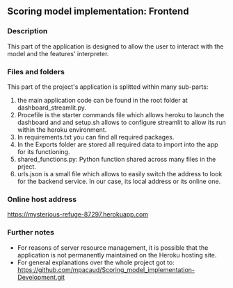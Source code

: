 ## Scoring model implementation: Frontend

### Description

This part of the application is designed to allow the user to interact with the model and the features' interpreter.


### Files and folders

This part of the project's application is splitted within many sub-parts:
1. the main application code can be found in the root folder at dashboard_streamlit.py.
2. Procefile is the starter commands file which allows heroku to launch the dashboard and and setup.sh allows to configure streamlit to allow its run within the heroku environment.
3. In requirements.txt you can find all required packages.
4. In the Exports folder are stored all required data to import into the app for its functioning.
5. shared_functions.py: Python function shared across many files in the prject.
6. urls.json is a small file which allows to easily switch the address to look for the backend service. In our case, its local address or its online one.


### Online host address

https://mysterious-refuge-87297.herokuapp.com


### Further notes

- For reasons of server resource management, it is possible that the application is not permanently maintained on the Heroku hosting site.
- For general explanations over the whole project got to: https://github.com/mpacaud/Scoring_model_implementation-Development.git